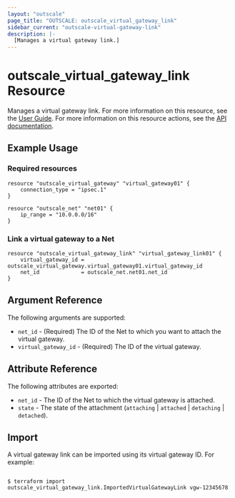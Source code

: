 ```yaml
---
layout: "outscale"
page_title: "OUTSCALE: outscale_virtual_gateway_link"
sidebar_current: "outscale-virtual-gateway-link"
description: |-
  [Manages a virtual gateway link.]
---
```


# outscale_virtual_gateway_link Resource

Manages a virtual gateway link.
For more information on this resource, see the [User Guide](https://wiki.outscale.net/display/EN/About+Virtual+Private+Gateways).
For more information on this resource actions, see the [API documentation](https://docs.outscale.com/api#3ds-outscale-api-virtualgateway).

## Example Usage

### Required resources

```hcl
resource "outscale_virtual_gateway" "virtual_gateway01" {
	connection_type = "ipsec.1"
}

resource "outscale_net" "net01" {
	ip_range = "10.0.0.0/16"
}
```

### Link a virtual gateway to a Net

```hcl
resource "outscale_virtual_gateway_link" "virtual_gateway_link01" {
	virtual_gateway_id = outscale_virtual_gateway.virtual_gateway01.virtual_gateway_id
	net_id             = outscale_net.net01.net_id
}
```

## Argument Reference

The following arguments are supported:

* `net_id` - (Required) The ID of the Net to which you want to attach the virtual gateway.
* `virtual_gateway_id` - (Required) The ID of the virtual gateway.

## Attribute Reference

The following attributes are exported:

* `net_id` - The ID of the Net to which the virtual gateway is attached.
* `state` - The state of the attachment (`attaching` \| `attached` \| `detaching` \| `detached`).

## Import

A virtual gateway link can be imported using its virtual gateway ID. For example:

```console

$ terraform import outscale_virtual_gateway_link.ImportedVirtualGatewayLink vgw-12345678

```
